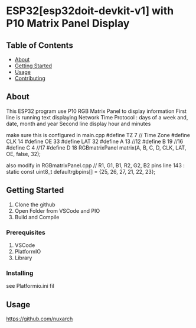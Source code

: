 # ESP32[esp32doit-devkit-v1] with P10 Matrix Panel Display

## Table of Contents

- [About](#about)
- [Getting Started](#getting_started)
- [Usage](#usage)
- [Contributing](../CONTRIBUTING.md)

## About <a name = "about"></a>

This ESP32 program use P10 RGB Matrix Panel to display information
First line is running text displaying Network Time Protocol : days of a week and, date, month and year
Second line display hour and minutes

make sure this is configured in main.cpp
#define TZ 7 // Time Zone
#define CLK 14
#define OE 33
#define LAT 32
#define A 13 //12
#define B 19 //16
#define C 4  //17
#define D 18
RGBmatrixPanel matrix(A, B, C, D, CLK, LAT, OE, false, 32);

also modify in RGBmatrixPanel.cpp
// R1, G1, B1, R2, G2, B2 pins
line 143 :  static const uint8_t defaultrgbpins[] = {25, 26, 27, 21, 22, 23};



## Getting Started <a name = "getting_started"></a>

1. Clone the github 
2. Open Folder from VSCode and PIO
3. Build and Compile 

### Prerequisites
1. VSCode
2. PlatformIO
3. Library

### Installing
see Platformio.ini fil

## Usage <a name = "usage"></a>
https://github.com/nuxarch


